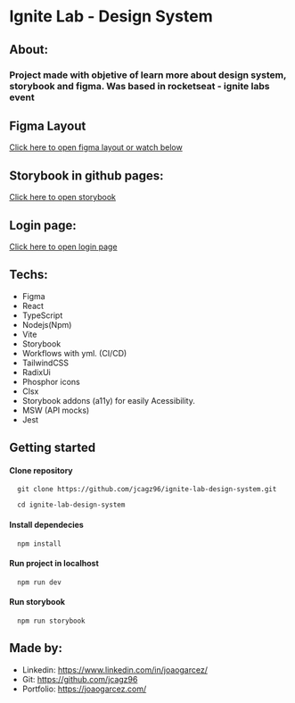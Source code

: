 # Ignite Lab - Design System  

## About:

### Project made with objetive of learn more about design system, storybook and figma. Was based in rocketseat - ignite labs event

## Figma Layout

[Click here to open figma layout or watch below](https://www.figma.com/file/7ErKAs5DI59uOwZQI8ky48/Ignite-Lab-Design-System?t=YPxVSTjCIzK7l16h-1)


## Storybook in github pages:
[Click here to open storybook](https://jcagz96.github.io/ignite-lab-design-system/)

## Login page:
[Click here to open login page](https://ignite-lab-design-system-ten.vercel.app/)


## Techs:

- Figma
- React
- TypeScript
- Nodejs(Npm)
- Vite
- Storybook
- Workflows with yml. (CI/CD)
- TailwindCSS
- RadixUi
- Phosphor icons
- Clsx
- Storybook addons (a11y) for easily Acessibility.
- MSW (API mocks)
- Jest

## Getting started

#### Clone repository
```
  git clone https://github.com/jcagz96/ignite-lab-design-system.git

  cd ignite-lab-design-system
```

#### Install dependecies
```
  npm install
```

#### Run project in localhost
```
  npm run dev
```

#### Run storybook
```
  npm run storybook
```

## Made by:

- Linkedin: https://www.linkedin.com/in/joaogarcez/
- Git: https://github.com/jcagz96
- Portfolio: https://joaogarcez.com/